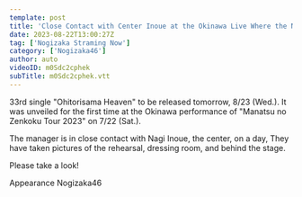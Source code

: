 ```yaml
---
template: post
title: 'Close Contact with Center Inoue at the Okinawa Live Where the New Song was Performed for the First Time'
date: 2023-08-22T13:00:27Z
tag: ['Nogizaka Straming Now']
category: ['Nogizaka46']
author: auto 
videoID: m0Sdc2cphek
subTitle: m0Sdc2cphek.vtt
---
```

33rd single "Ohitorisama Heaven" to be released tomorrow, 8/23 (Wed.). It was unveiled for the first time at the Okinawa performance of "Manatsu no Zenkoku Tour 2023" on 7/22 (Sat.).

The manager is in close contact with Nagi Inoue, the center, on a day, They have taken pictures of the rehearsal, dressing room, and behind the stage.

Please take a look!

Appearance
Nogizaka46

